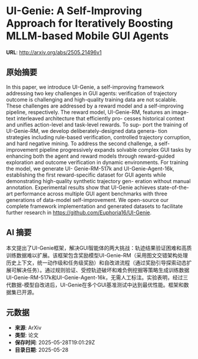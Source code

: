 # UI-Genie: A Self-Improving Approach for Iteratively Boosting MLLM-based Mobile GUI Agents

**URL**: http://arxiv.org/abs/2505.21496v1

## 原始摘要

In this paper, we introduce UI-Genie, a self-improving framework addressing
two key challenges in GUI agents: verification of trajectory outcome is
challenging and high-quality training data are not scalable. These challenges
are addressed by a reward model and a self-improving pipeline, respectively.
The reward model, UI-Genie-RM, features an image-text interleaved architecture
that efficiently pro- cesses historical context and unifies action-level and
task-level rewards. To sup- port the training of UI-Genie-RM, we develop
deliberately-designed data genera- tion strategies including rule-based
verification, controlled trajectory corruption, and hard negative mining. To
address the second challenge, a self-improvement pipeline progressively expands
solvable complex GUI tasks by enhancing both the agent and reward models
through reward-guided exploration and outcome verification in dynamic
environments. For training the model, we generate UI- Genie-RM-517k and
UI-Genie-Agent-16k, establishing the first reward-specific dataset for GUI
agents while demonstrating high-quality synthetic trajectory gen- eration
without manual annotation. Experimental results show that UI-Genie achieves
state-of-the-art performance across multiple GUI agent benchmarks with three
generations of data-model self-improvement. We open-source our complete
framework implementation and generated datasets to facilitate further research
in https://github.com/Euphoria16/UI-Genie.


## AI 摘要

本文提出了UI-Genie框架，解决GUI智能体的两大挑战：轨迹结果验证困难和高质训练数据难以扩展。该框架包含奖励模型UI-Genie-RM（采用图文交错架构处理历史上下文，统一动作级和任务级奖励）和自改进流程（通过奖励引导探索动态扩展可解决任务）。通过规则验证、受控轨迹破坏和难负例挖掘等策略生成训练数据UI-Genie-RM-517k和UI-Genie-Agent-16k，无需人工标注。实验表明，经过三代数据-模型自改进后，UI-Genie在多个GUI基准测试中达到最优性能。框架和数据集已开源。

## 元数据

- **来源**: ArXiv
- **类型**: 论文
- **保存时间**: 2025-05-28T19:01:29Z
- **目录日期**: 2025-05-28
